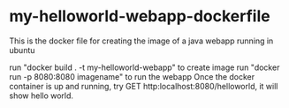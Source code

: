 # my-helloworld-webapp-dockerfile
This is the docker file for creating the image of a java webapp running in ubuntu

run "docker build . -t my-helloworld-webapp" to create image
run "docker run -p 8080:8080 imagename" to run the webapp
Once the docker container is up and running, try GET http:localhost:8080/helloworld, it will show hello world.
